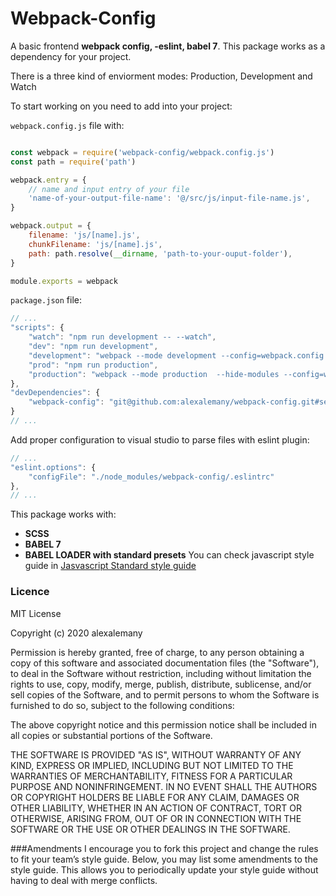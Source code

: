 # Webpack-Config
A basic frontend **webpack config, -eslint, babel 7**. This package works as a dependency for your project.

There is a three kind of enviorment modes: Production, Development and Watch

To start working on you need to add into your project:

`webpack.config.js` file with:
```javascript

const webpack = require('webpack-config/webpack.config.js')
const path = require('path')

webpack.entry = {
	// name and input entry of your file
	'name-of-your-output-file-name': '@/src/js/input-file-name.js',
}

webpack.output = {
	filename: 'js/[name].js',
	chunkFilename: 'js/[name].js',
	path: path.resolve(__dirname, 'path-to-your-ouput-folder'),
}

module.exports = webpack
```

`package.json` file:
```javascript
// ...
"scripts": {
	"watch": "npm run development -- --watch",
	"dev": "npm run development",
	"development": "webpack --mode development --config=webpack.config.js --display-error-details",
	"prod": "npm run production",
	"production": "webpack --mode production  --hide-modules --config=webpack.config.js"
},
"devDependencies": {
    "webpack-config": "git@github.com:alexalemany/webpack-config.git#semver:~v1.x.x"
}
// ...
```

Add proper configuration to visual studio to parse files with eslint plugin:

```javascript
// ...
"eslint.options": {
	"configFile": "./node_modules/webpack-config/.eslintrc"
},
// ...
```

This package works with:
- **SCSS**
- **BABEL 7**
- **BABEL LOADER with standard presets**
You can check javascript style guide in [Jasvascript Standard style guide](https://standardjs.com/)

### Licence
MIT License

Copyright (c) 2020 alexalemany

Permission is hereby granted, free of charge, to any person obtaining a copy
of this software and associated documentation files (the "Software"), to deal
in the Software without restriction, including without limitation the rights
to use, copy, modify, merge, publish, distribute, sublicense, and/or sell
copies of the Software, and to permit persons to whom the Software is
furnished to do so, subject to the following conditions:

The above copyright notice and this permission notice shall be included in all
copies or substantial portions of the Software.

THE SOFTWARE IS PROVIDED "AS IS", WITHOUT WARRANTY OF ANY KIND, EXPRESS OR
IMPLIED, INCLUDING BUT NOT LIMITED TO THE WARRANTIES OF MERCHANTABILITY,
FITNESS FOR A PARTICULAR PURPOSE AND NONINFRINGEMENT. IN NO EVENT SHALL THE
AUTHORS OR COPYRIGHT HOLDERS BE LIABLE FOR ANY CLAIM, DAMAGES OR OTHER
LIABILITY, WHETHER IN AN ACTION OF CONTRACT, TORT OR OTHERWISE, ARISING FROM,
OUT OF OR IN CONNECTION WITH THE SOFTWARE OR THE USE OR OTHER DEALINGS IN THE
SOFTWARE.


###Amendments
I encourage you to fork this project and change the rules to fit your team’s style guide. Below, you may list some amendments to the style guide. This allows you to periodically update your style guide without having to deal with merge conflicts.
